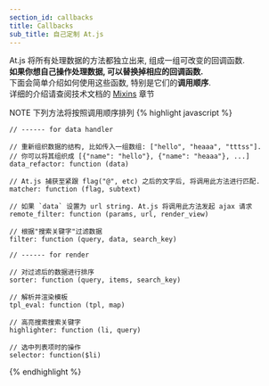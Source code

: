 ```yaml
---
section_id: callbacks
title: Callbacks
sub_title: 自己定制 At.js
---
```


At.js 将所有处理数据的方法都独立出来, 组成一组可改变的回调函数.  
**如果你想自己操作处理数据, 可以替换掉相应的回调函数.**  
下面会简单介绍如何使用这些函数, 特别是它们的**调用顺序**.  
详细的介绍请查阅技术文档的 <a href="http://coffeedoc.info/github/ichord/At.js/master/mixins/DEFAULT_CALLBACKS.html" target="_blank">Mixins</a> 章节

<span class="label label-warning">NOTE</span> 下列方法将按照调用顺序排列
{% highlight javascript %}

    // ------ for data handler

    // 重新组织数据的结构, 比如传入一组数组: ["hello", "heaaa", "tttss"]. 
    // 你可以将其组织成 [{"name": "hello"}, {"name": "heaaa"}, ...]
    data_refactor: function (data)
        
    // At.js 捕获至紧跟 flag("@", etc) 之后的文字后, 将调用此方法进行匹配.
    matcher: function (flag, subtext)

    // 如果 `data` 设置为 url string. At.js 将调用此方法发起 ajax 请求
    remote_filter: function (params, url, render_view)

    // 根据"搜索关键字"过滤数据
    filter: function (query, data, search_key)

    // ------ for render

    // 对过滤后的数据进行排序
    sorter: function (query, items, search_key)

    // 解析并渲染模板
    tpl_eval: function (tpl, map)

    // 高亮搜索搜索关键字
    highlighter: function (li, query)

    // 选中列表项时的操作
    selector: function($li)

{% endhighlight %}

